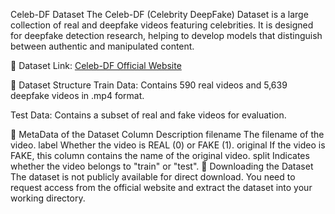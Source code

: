 Celeb-DF Dataset
The Celeb-DF (Celebrity DeepFake) Dataset is a large collection of real and deepfake videos featuring celebrities. It is designed for deepfake detection research, helping to develop models that distinguish between authentic and manipulated content.

🔗 Dataset Link: [Celeb-DF Official Website](https://paperswithcode.com/dataset/celeb-df)

📂 Dataset Structure
Train Data:
Contains 590 real videos and 5,639 deepfake videos in .mp4 format.

Test Data:
Contains a subset of real and fake videos for evaluation.

📝 MetaData of the Dataset
Column	Description
filename	The filename of the video.
label	Whether the video is REAL (0) or FAKE (1).
original	If the video is FAKE, this column contains the name of the original video.
split	Indicates whether the video belongs to "train" or "test".
🔽 Downloading the Dataset
The dataset is not publicly available for direct download. You need to request access from the official website and extract the dataset into your working directory.
